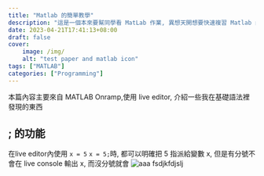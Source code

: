 ```yaml
---
title: "Matlab 的簡單教學"
description: "這是一個本來要幫同學看 MatLab 作業, 異想天開想要快速複習 Matlab 內容,結果根本沒幫到同學的筆記"
date: 2023-04-21T17:41:13+08:00
draft: false
cover: 
    image: /img/
    alt: "test paper and matlab icon"
tags: ["MATLAB"]
categories: ["Programming"]
---
```

本篇內容主要來自 MATLAB Onramp,使用 live editor, 介紹一些我在基礎語法裡發現的東西
## ; 的功能
在live editor內使用 `x = 5` `x = 5;`時, 都可以明確把 5 指派給變數 x, 但是有分號不會在 live console 輸出 x, 而沒分號就會 
![aaa](../cammar.png)
fsdjkfdjslj